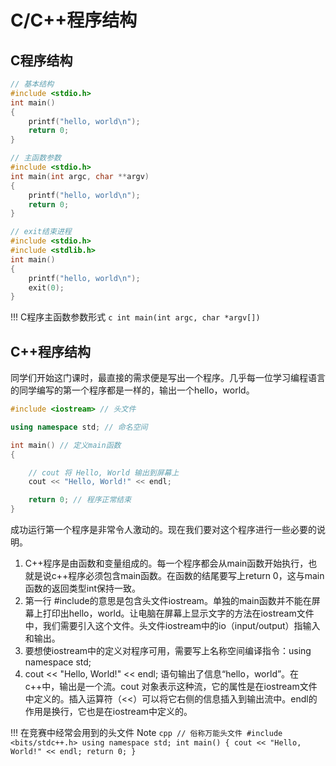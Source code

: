 # C/C++程序结构

## C程序结构
```c
// 基本结构
#include <stdio.h>
int main()
{
    printf("hello, world\n");
    return 0;
}

// 主函数参数
#include <stdio.h>
int main(int argc, char **argv)
{
    printf("hello, world\n");
    return 0;
}

// exit结束进程
#include <stdio.h>
#include <stdlib.h>
int main()
{
    printf("hello, world\n");
    exit(0);
}
```

!!! C程序主函数参数形式
    ```c
    int main(int argc, char *argv[])
    ```
    


## C++程序结构
同学们开始这门课时，最直接的需求便是写出一个程序。几乎每一位学习编程语言的同学编写的第一个程序都是一样的，输出一个hello，world。

```cpp
#include <iostream> // 头文件

using namespace std; // 命名空间

int main() // 定义main函数
{

    // cout 将 Hello, World 输出到屏幕上
    cout << "Hello, World!" << endl;

    return 0; // 程序正常结束
}

```

成功运行第一个程序是非常令人激动的。现在我们要对这个程序进行一些必要的说明。

1. C++程序是由函数和变量组成的。每一个程序都会从main函数开始执行，也就是说c++程序必须包含main函数。在函数的结尾要写上return 0，这与main函数的返回类型int保持一致。
2. 第一行 #include的意思是包含头文件iostream。单独的main函数并不能在屏幕上打印出hello，world。让电脑在屏幕上显示文字的方法在iostream文件中，我们需要引入这个文件。头文件iostream中的io（input/output）指输入和输出。
3. 要想使iostream中的定义对程序可用，需要写上名称空间编译指令：using namespace std;
4. cout << "Hello, World!" << endl; 语句输出了信息“hello，world”。在c++中，输出是一个流。cout 对象表示这种流，它的属性是在iostream文件中定义的。插入运算符（<<）可以将它右侧的信息插入到输出流中。endl的作用是换行，它也是在iostream中定义的。

!!! 在竞赛中经常会用到的头文件 Note
    ```cpp
    // 俗称万能头文件
    #include <bits/stdc++.h>
    using namespace std;
    int main()
    {
        cout << "Hello, World!" << endl;
        return 0;
    }
    ```
